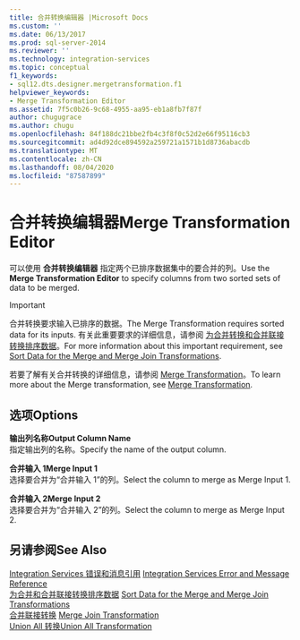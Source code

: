 ```yaml
---
title: 合并转换编辑器 |Microsoft Docs
ms.custom: ''
ms.date: 06/13/2017
ms.prod: sql-server-2014
ms.reviewer: ''
ms.technology: integration-services
ms.topic: conceptual
f1_keywords:
- sql12.dts.designer.mergetransformation.f1
helpviewer_keywords:
- Merge Transformation Editor
ms.assetid: 7f5c0b26-9c68-4955-aa95-eb1a8fb7f87f
author: chugugrace
ms.author: chugu
ms.openlocfilehash: 84f188dc21bbe2fb4c3f8f0c52d2e66f95116cb3
ms.sourcegitcommit: ad4d92dce894592a259721a1571b1d8736abacdb
ms.translationtype: MT
ms.contentlocale: zh-CN
ms.lasthandoff: 08/04/2020
ms.locfileid: "87587899"
---
```

# <a name="merge-transformation-editor"></a><span data-ttu-id="5289b-102">合并转换编辑器</span><span class="sxs-lookup"><span data-stu-id="5289b-102">Merge Transformation Editor</span></span>
  <span data-ttu-id="5289b-103">可以使用 **合并转换编辑器** 指定两个已排序数据集中的要合并的列。</span><span class="sxs-lookup"><span data-stu-id="5289b-103">Use the **Merge Transformation Editor** to specify columns from two sorted sets of data to be merged.</span></span>  
  
> [!IMPORTANT]  
>  <span data-ttu-id="5289b-104">合并转换要求输入已排序的数据。</span><span class="sxs-lookup"><span data-stu-id="5289b-104">The Merge Transformation requires sorted data for its inputs.</span></span> <span data-ttu-id="5289b-105">有关此重要要求的详细信息，请参阅 [为合并转换和合并联接转换排序数据](data-flow/transformations/sort-data-for-the-merge-and-merge-join-transformations.md)。</span><span class="sxs-lookup"><span data-stu-id="5289b-105">For more information about this important requirement, see [Sort Data for the Merge and Merge Join Transformations](data-flow/transformations/sort-data-for-the-merge-and-merge-join-transformations.md).</span></span>  
  
 <span data-ttu-id="5289b-106">若要了解有关合并转换的详细信息，请参阅 [Merge Transformation](data-flow/transformations/merge-transformation.md)。</span><span class="sxs-lookup"><span data-stu-id="5289b-106">To learn more about the Merge transformation, see [Merge Transformation](data-flow/transformations/merge-transformation.md).</span></span>  
  
## <a name="options"></a><span data-ttu-id="5289b-107">选项</span><span class="sxs-lookup"><span data-stu-id="5289b-107">Options</span></span>  
 <span data-ttu-id="5289b-108">**输出列名称**</span><span class="sxs-lookup"><span data-stu-id="5289b-108">**Output Column Name**</span></span>  
 <span data-ttu-id="5289b-109">指定输出列的名称。</span><span class="sxs-lookup"><span data-stu-id="5289b-109">Specify the name of the output column.</span></span>  
  
 <span data-ttu-id="5289b-110">**合并输入 1**</span><span class="sxs-lookup"><span data-stu-id="5289b-110">**Merge Input 1**</span></span>  
 <span data-ttu-id="5289b-111">选择要合并为“合并输入 1”的列。</span><span class="sxs-lookup"><span data-stu-id="5289b-111">Select the column to merge as Merge Input 1.</span></span>  
  
 <span data-ttu-id="5289b-112">**合并输入 2**</span><span class="sxs-lookup"><span data-stu-id="5289b-112">**Merge Input 2**</span></span>  
 <span data-ttu-id="5289b-113">选择要合并为“合并输入 2”的列。</span><span class="sxs-lookup"><span data-stu-id="5289b-113">Select the column to merge as Merge Input 2.</span></span>  
  
## <a name="see-also"></a><span data-ttu-id="5289b-114">另请参阅</span><span class="sxs-lookup"><span data-stu-id="5289b-114">See Also</span></span>  
 <span data-ttu-id="5289b-115">[Integration Services 错误和消息引用](../../2014/integration-services/integration-services-error-and-message-reference.md) </span><span class="sxs-lookup"><span data-stu-id="5289b-115">[Integration Services Error and Message Reference](../../2014/integration-services/integration-services-error-and-message-reference.md) </span></span>  
 <span data-ttu-id="5289b-116">[为合并和合并联接转换排序数据](data-flow/transformations/sort-data-for-the-merge-and-merge-join-transformations.md) </span><span class="sxs-lookup"><span data-stu-id="5289b-116">[Sort Data for the Merge and Merge Join Transformations](data-flow/transformations/sort-data-for-the-merge-and-merge-join-transformations.md) </span></span>  
 <span data-ttu-id="5289b-117">[合并联接转换](data-flow/transformations/merge-join-transformation.md) </span><span class="sxs-lookup"><span data-stu-id="5289b-117">[Merge Join Transformation](data-flow/transformations/merge-join-transformation.md) </span></span>  
 [<span data-ttu-id="5289b-118">Union All 转换</span><span class="sxs-lookup"><span data-stu-id="5289b-118">Union All Transformation</span></span>](data-flow/transformations/union-all-transformation.md)  
  
  
